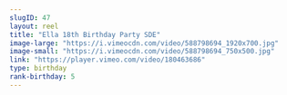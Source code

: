 ```yaml
---
slugID: 47 
layout: reel
title: "Ella 18th Birthday Party SDE"
image-large: "https://i.vimeocdn.com/video/588798694_1920x700.jpg"
image-small: "https://i.vimeocdn.com/video/588798694_750x500.jpg"
link: "https://player.vimeo.com/video/180463686"
type: birthday 
rank-birthday: 5 
---
```

